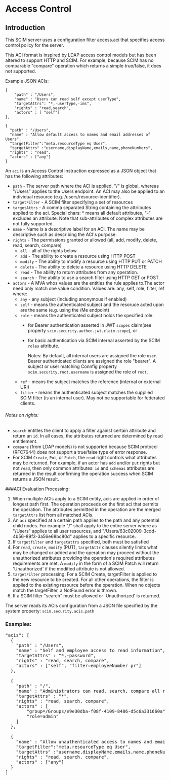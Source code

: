 # Access Control

## Introduction

This SCIM server uses a configuration filter access.aci that specifies access control policy for the server.

This ACI format is inspired by LDAP access control models but has been altered to support HTTP and SCIM. For example,
because SCIM has no comparable "compare" operation which returns a simple true/false, it does not supported.

Example JSON ACIs:
```
{
    "path" : "/Users",
    "name" : "Users can read self except userType",
    "targetAttrs": "*,-userType,-ims",
    "rights" : "read,search",
    "actors" : [ "self"]
},

{
  "path" : "/Users",
  "name" : "Allow default access to names and email addresses of Users",
  "targetFilter":"meta.resourceType eq User",
  "targetAttrs" :"username,displayName,emails,name,phoneNumbers",
  "rights" : "read",
  "actors" : ["any"]
}
```
An `aci` is an Access Control Instruction expressed as a JSON object that has the following attributes:
* `path` - The server path where the ACI is applied. "/" is global, whereas "/Users" applies to the Users endpoint. An
  ACI may also be applied to an individual resource (e.g. /users/resource-identifier).
* `targetFilter` - A SCIM filter specifying a set of resources
* `targetAttrs` - A comma separated String containing the attriibutes applied to the aci. Special chars: * means all
  default attributes, "-" excludes an attribute. Note that sub-attributes of complex attributes are not fully supported.
* `name` - Name is a descriptive label for an ACI. The name may be descriptive such as describing the ACI's purpose.
* `rights` - The permissions granted or allowed (all, add, modify, delete, read, search, compare)
    * `all` - all of the rights below
    * `add` - The ability to create a resource using HTTP POST
    * `modify` - The ability to modify a resource using HTTP PUT or PATCH
    * `delete` - The ability to delete a resource using HTTP DELETE
    * `read` - The ability to return attributes from any operation.
    * `search` - The ability to use a search filter using HTTP GET or POST.
* `actors` - A MVA whos values are the entities the rule applies to.The actor need only match one value condition.
  Values are: any, self, role, filter, ref where:
  * `any` - any subject (including anonymous if enabled)
  * `self` - means the authenticated subject and the resoruce acted upon are the same (e.g. using the /Me endpoint)
  * `role` - means the authenticated subject holds the specified role:
    * for Bearer authentication asserted in JWT `scopes` claim(see property `scim.security.authen.jwt.claim.scope`), or 
    * for basic authentication via SCIM internal asserted by the SCIM `roles` attribute. 
    
      Notes: By default, all internal users are assigned the role `user`. Bearer authenticated clients are assigned the role "bearer".
      A subject or user matching Connfig property `scim.security.root.username` is assigned the role of `root`.
  * `ref` - means the subject matches the reference (internal or external URI)
  * `filter` - means the authenticated subject matches the supplied SCIM filter (is an internal user). May not be
    supportable for federated clients.

###### Notes on rights:
* `search` entitles the client to apply a filter against certain attribute and return an `id`. In all cases, the attributes
returned are determined by read entitlement. 
* `compare` (from LDAP models) is not supported because SCIM protocol (RFC7644) does not support a true/false type of error response.
* For SCIM `Create`, `Put`, or `Patch`, the `read` right controls what attributes may be returned. For example, if
an actor has `add` and/or `put` rights but not `read`, then only common attributes: `id` and `schemas` attributes are returned in the result confirming
the operation success when SCIM returns a JSON result.
  
###ACI Evaluation Processing:

1. When multiple ACIs apply to a SCIM entity, acis are applied in order of longest path first. The operation proceeds
  on the first aci that permits the operation. The attributes permitted in the operation are the merged `targetAttrs` list
   from all matched ACIs.
2. An `aci` specified at a certain path applies to the path and any potential child nodes. For example "/" shall apply
  to the entire server where as "/Users" applies to all user resources, and "/Users/63c02009-3cdd-4b56-89f3-3a56e68bc80d" applies
  to a specific resource.
3. If `targetfilter` and `targetattrs` specified, both must be satisfied
4. For `read`, `create`, `modify` (PUT), `targetAttr` clauses silently limits what may be changed or added and the operation
   may proceed without the unauthorized attributes providing the operation's required attributes requirements are met. A 
   `modify` in the form of a SCIM Patch will return 'Unauthorized' if the modified attribute is not allowed.
5. `targetFilter` processing:  For a SCIM Create, targetFilter is applied to the new resource to be created. 
  For all other operations, the filter is applied to the existing resource before the operation. When no objects 
  match the targetFilter, a NotFound error is thrown.
6. If a SCIM filter "search" must be allowed or 'Unauthorized' is
  returned.

The server reads its ACIs configuration from a JSON file specified by the system property: `scim.security.acis.path`
### Examples:

<PRE>
"acis": [
  {
    "path" : "/Users",
    "name" : "Self and employee access to read information",
    "targetAttrs" : "*,-password",
    "rights" : "read, search, compare",
    "actors" : ["self", "filter=employeeNumber pr"]
  },
  
  {
    "path" : "/",
    "name" : "Administrators can read, search, compare all records",
    "targetAttrs" : "*",
    "rights" : "read, search, compare",
    "actors" : [
        "group=/Groups/e9e30dba-f08f-4109-8486-d5c6a331660a"
        "role=admin"
    ]
  },
  
  {
    "name" : "Allow unauthenticated access to names and email addresses of Users",
    "targetFilter":"meta.resourceType eq User",
    "targetAttrs" :"username,displayName,emails,name,phoneNumbers",
    "rights" : "read, search, compare",
    "actors" : ["any"]
  }
]
</PRE>